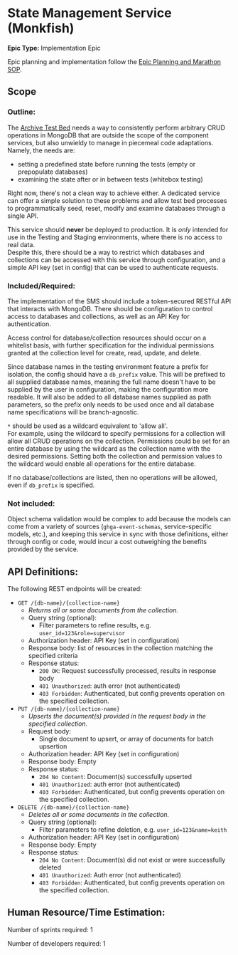 # State Management Service (Monkfish)
**Epic Type:** Implementation Epic

Epic planning and implementation follow the
[Epic Planning and Marathon SOP](https://docs.ghga-dev.de/main/sops/sop001_epic_planning.html).

## Scope
### Outline:
The [Archive Test Bed](https://github.com/ghga-de/archive-test-bed) needs a way to
consistently perform arbitrary CRUD operations
in MongoDB that are outside the scope of the component services, but also unwieldy
to manage in piecemeal code adaptations. Namely, the needs are:
- setting a predefined state before running the tests (empty or prepopulate databases)
- examining the state after or in between tests (whitebox testing)

Right now, there's not a clean way to achieve either. 
A dedicated service can offer a simple solution to these problems and allow test bed 
processes to programmatically seed, reset, modify and examine databases through a single API.

This service should **never** be deployed to production. It is *only* intended for use
in the Testing and Staging environments, where there is no access to real data.  
Despite this, there should be a way to restrict which databases and collections can be
accessed with this service through configuration, and a simple API key (set in config)
that can be used to authenticate requests.

### Included/Required:
The implementation of the SMS should include a token-secured RESTful API that interacts
with MongoDB. There should be configuration to control access to databases and collections,
as well as an API Key for authentication.

Access control for database/collection resources should occur on a whitelist basis, with
further specification for the individual permissions granted at the collection level
for create, read, update, and delete.

Since database names in the testing environment feature a prefix for isolation, the
config should have a `db_prefix` value. This will be prefixed to all supplied database
names, meaning the full name doesn't have to be supplied by the user in configuration,
making the configuration more readable. It will also be added to all database names
supplied as path parameters, so the prefix only needs to be used once and all database
name specifications will be branch-agnostic.

`*` should be used as a wildcard equivalent to 'allow all'.  
For example, using the wildcard to specify permissions for a collection will allow all
CRUD operations on the collection. Permissions could be set for an entire database by
using the wildcard as the collection name with the desired permissions. Setting both
the collection and permission values to the wildcard would enable all operations for
the entire database.

If no database/collections are listed, then no operations will be allowed, even if
`db_prefix` is specified.


### Not included:
Object schema validation would be complex to add because the models can come from a
variety of sources (`ghga-event-schemas`, service-specific models, etc.), and keeping
this service in sync with those definitions, either through config or code, would
incur a cost outweighing the benefits provided by the service.


## API Definitions:

The following REST endpoints will be created:

- `GET /{db-name}/{collection-name}`
  - *Returns all or some documents from the collection.*
  - Query string (optional):
    - Filter parameters to refine results, e.g. `user_id=123&role=supervisor` 
  - Authorization header: API Key (set in configuration)
  - Response body: list of resources in the collection matching the specified criteria
  - Response status: 
    - `200 OK`: Request successfully processed, results in response body
    - `401 Unauthorized`: auth error (not authenticated)
    - `403 Forbidden`: Authenticated, but config prevents operation
    on the specified collection.
- `PUT /{db-name}/{collection-name}`
  - *Upserts the document(s) provided in the request body in the specified collection.*
  - Request body:
    - Single document to upsert, or array of documents for batch upsertion
  - Authorization header: API Key (set in configuration)
  - Response body: Empty
  - Response status:
    - `204 No Content`: Document(s) successfully upserted
    - `401 Unauthorized`: auth error (not authenticated)
    - `403 Forbidden`: Authenticated, but config prevents operation
    on the specified collection.
- `DELETE /{db-name}/{collection-name}`
  - *Deletes all or some documents in the collection.*
  - Query string (optional):
    - Filter parameters to refine deletion, e.g. `user_id=123&name=keith`
  - Authorization header: API Key (set in configuration)
  - Response body: Empty
  - Response status: 
    - `204 No Content`: Document(s) did not exist or were successfully deleted
    - `401 Unauthorized`: Auth error (not authenticated)
    - `403 Forbidden`: Authenticated, but config prevents operation
    on the specified collection.


## Human Resource/Time Estimation:

Number of sprints required: 1

Number of developers required: 1
